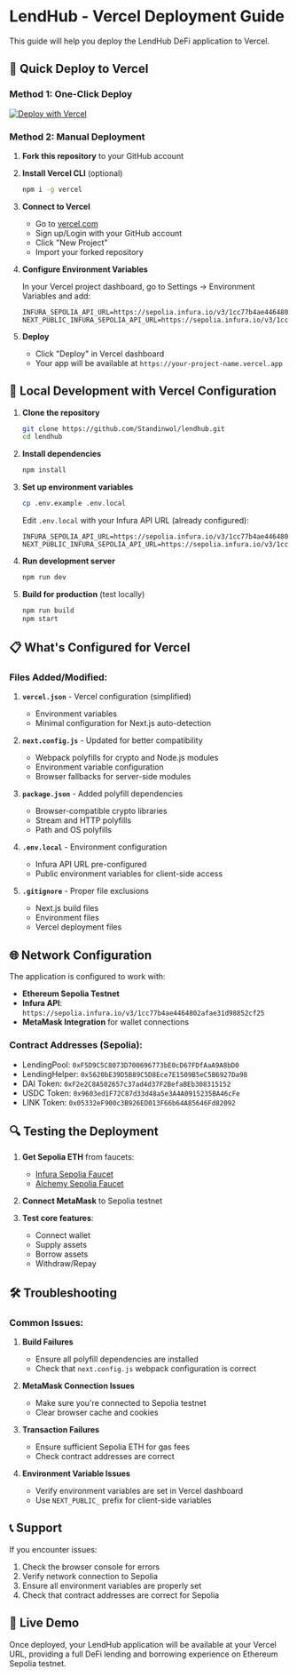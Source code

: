 # LendHub - Vercel Deployment Guide

This guide will help you deploy the LendHub DeFi application to Vercel.

## 🚀 Quick Deploy to Vercel

### Method 1: One-Click Deploy

[![Deploy with Vercel](https://vercel.com/button)](https://vercel.com/new/clone?repository-url=https://github.com/Standinwol/lendhub)

### Method 2: Manual Deployment

1. **Fork this repository** to your GitHub account

2. **Install Vercel CLI** (optional)
   ```bash
   npm i -g vercel
   ```

3. **Connect to Vercel**
   - Go to [vercel.com](https://vercel.com)
   - Sign up/Login with your GitHub account
   - Click "New Project"
   - Import your forked repository

4. **Configure Environment Variables**
   
   In your Vercel project dashboard, go to Settings → Environment Variables and add:
   
   ```
   INFURA_SEPOLIA_API_URL=https://sepolia.infura.io/v3/1cc77b4ae4464802afae31d98852cf25
   NEXT_PUBLIC_INFURA_SEPOLIA_API_URL=https://sepolia.infura.io/v3/1cc77b4ae4464802afae31d98852cf25
   ```

5. **Deploy**
   - Click "Deploy" in Vercel dashboard
   - Your app will be available at `https://your-project-name.vercel.app`

## 🔧 Local Development with Vercel Configuration

1. **Clone the repository**
   ```bash
   git clone https://github.com/Standinwol/lendhub.git
   cd lendhub
   ```

2. **Install dependencies**
   ```bash
   npm install
   ```

3. **Set up environment variables**
   ```bash
   cp .env.example .env.local
   ```
   
   Edit `.env.local` with your Infura API URL (already configured):
   ```
   INFURA_SEPOLIA_API_URL=https://sepolia.infura.io/v3/1cc77b4ae4464802afae31d98852cf25
   NEXT_PUBLIC_INFURA_SEPOLIA_API_URL=https://sepolia.infura.io/v3/1cc77b4ae4464802afae31d98852cf25
   ```

4. **Run development server**
   ```bash
   npm run dev
   ```

5. **Build for production** (test locally)
   ```bash
   npm run build
   npm start
   ```

## 📋 What's Configured for Vercel

### Files Added/Modified:

1. **`vercel.json`** - Vercel configuration (simplified)
   - Environment variables
   - Minimal configuration for Next.js auto-detection

2. **`next.config.js`** - Updated for better compatibility
   - Webpack polyfills for crypto and Node.js modules
   - Environment variable configuration
   - Browser fallbacks for server-side modules

3. **`package.json`** - Added polyfill dependencies
   - Browser-compatible crypto libraries
   - Stream and HTTP polyfills
   - Path and OS polyfills

4. **`.env.local`** - Environment configuration
   - Infura API URL pre-configured
   - Public environment variables for client-side access

5. **`.gitignore`** - Proper file exclusions
   - Next.js build files
   - Environment files
   - Vercel deployment files

## 🌐 Network Configuration

The application is configured to work with:
- **Ethereum Sepolia Testnet**
- **Infura API**: `https://sepolia.infura.io/v3/1cc77b4ae4464802afae31d98852cf25`
- **MetaMask Integration** for wallet connections

### Contract Addresses (Sepolia):
- LendingPool: `0xF5D9C5C8073D700696773bE0cD67FDfAaA9A8bD0`
- LendingHelper: `0x5620bE39D5B89C5D8Ece7E1509B5eC5B6927Da98`
- DAI Token: `0xF2e2C8A502657c37ad4d37F2BefaBEb308315152`
- USDC Token: `0x9603ed1F72C87d33d48a5e3A4A0915235BA46cFe`
- LINK Token: `0x05332eF900c3B926ED013F66b64A85646Fd82092`

## 🔍 Testing the Deployment

1. **Get Sepolia ETH** from faucets:
   - [Infura Sepolia Faucet](https://www.infura.io/faucet)
   - [Alchemy Sepolia Faucet](https://sepoliafaucet.com)

2. **Connect MetaMask** to Sepolia testnet

3. **Test core features**:
   - Connect wallet
   - Supply assets
   - Borrow assets
   - Withdraw/Repay

## 🛠️ Troubleshooting

### Common Issues:

1. **Build Failures**
   - Ensure all polyfill dependencies are installed
   - Check that `next.config.js` webpack configuration is correct

2. **MetaMask Connection Issues**
   - Make sure you're connected to Sepolia testnet
   - Clear browser cache and cookies

3. **Transaction Failures**
   - Ensure sufficient Sepolia ETH for gas fees
   - Check contract addresses are correct

4. **Environment Variable Issues**
   - Verify environment variables are set in Vercel dashboard
   - Use `NEXT_PUBLIC_` prefix for client-side variables

## 📞 Support

If you encounter issues:
1. Check the browser console for errors
2. Verify network connection to Sepolia
3. Ensure all environment variables are properly set
4. Check that contract addresses are correct for Sepolia

## 🎯 Live Demo

Once deployed, your LendHub application will be available at your Vercel URL, providing a full DeFi lending and borrowing experience on Ethereum Sepolia testnet.